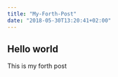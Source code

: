 ```yaml
---
title: "My-Forth-Post"
date: "2018-05-30T13:20:41+02:00"
---
```


## Hello world
This is my forth post

